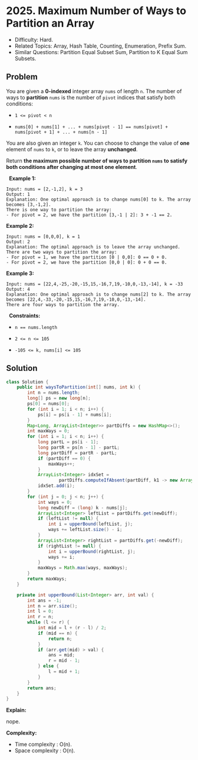 # 2025. Maximum Number of Ways to Partition an Array

- Difficulty: Hard.
- Related Topics: Array, Hash Table, Counting, Enumeration, Prefix Sum.
- Similar Questions: Partition Equal Subset Sum, Partition to K Equal Sum Subsets.

## Problem

You are given a **0-indexed** integer array ```nums``` of length ```n```. The number of ways to **partition** ```nums``` is the number of ```pivot``` indices that satisfy both conditions:


	
- ```1 <= pivot < n```
	
- ```nums[0] + nums[1] + ... + nums[pivot - 1] == nums[pivot] + nums[pivot + 1] + ... + nums[n - 1]```


You are also given an integer ```k```. You can choose to change the value of **one** element of ```nums``` to ```k```, or to leave the array **unchanged**.

Return **the **maximum** possible number of ways to **partition** **```nums```** to satisfy both conditions after changing **at most** one element**.

 
**Example 1:**

```
Input: nums = [2,-1,2], k = 3
Output: 1
Explanation: One optimal approach is to change nums[0] to k. The array becomes [3,-1,2].
There is one way to partition the array:
- For pivot = 2, we have the partition [3,-1 | 2]: 3 + -1 == 2.
```

**Example 2:**

```
Input: nums = [0,0,0], k = 1
Output: 2
Explanation: The optimal approach is to leave the array unchanged.
There are two ways to partition the array:
- For pivot = 1, we have the partition [0 | 0,0]: 0 == 0 + 0.
- For pivot = 2, we have the partition [0,0 | 0]: 0 + 0 == 0.
```

**Example 3:**

```
Input: nums = [22,4,-25,-20,-15,15,-16,7,19,-10,0,-13,-14], k = -33
Output: 4
Explanation: One optimal approach is to change nums[2] to k. The array becomes [22,4,-33,-20,-15,15,-16,7,19,-10,0,-13,-14].
There are four ways to partition the array.
```

 
**Constraints:**


	
- ```n == nums.length```
	
- ```2 <= n <= 105```
	
- ```-105 <= k, nums[i] <= 105```



## Solution

```java
class Solution {
    public int waysToPartition(int[] nums, int k) {
        int n = nums.length;
        long[] ps = new long[n];
        ps[0] = nums[0];
        for (int i = 1; i < n; i++) {
            ps[i] = ps[i - 1] + nums[i];
        }
        Map<Long, ArrayList<Integer>> partDiffs = new HashMap<>();
        int maxWays = 0;
        for (int i = 1; i < n; i++) {
            long partL = ps[i - 1];
            long partR = ps[n - 1] - partL;
            long partDiff = partR - partL;
            if (partDiff == 0) {
                maxWays++;
            }
            ArrayList<Integer> idxSet =
                    partDiffs.computeIfAbsent(partDiff, k1 -> new ArrayList<>());
            idxSet.add(i);
        }
        for (int j = 0; j < n; j++) {
            int ways = 0;
            long newDiff = (long) k - nums[j];
            ArrayList<Integer> leftList = partDiffs.get(newDiff);
            if (leftList != null) {
                int i = upperBound(leftList, j);
                ways += leftList.size() - i;
            }
            ArrayList<Integer> rightList = partDiffs.get(-newDiff);
            if (rightList != null) {
                int i = upperBound(rightList, j);
                ways += i;
            }
            maxWays = Math.max(ways, maxWays);
        }
        return maxWays;
    }

    private int upperBound(List<Integer> arr, int val) {
        int ans = -1;
        int n = arr.size();
        int l = 0;
        int r = n;
        while (l <= r) {
            int mid = l + (r - l) / 2;
            if (mid == n) {
                return n;
            }
            if (arr.get(mid) > val) {
                ans = mid;
                r = mid - 1;
            } else {
                l = mid + 1;
            }
        }
        return ans;
    }
}
```

**Explain:**

nope.

**Complexity:**

* Time complexity : O(n).
* Space complexity : O(n).
